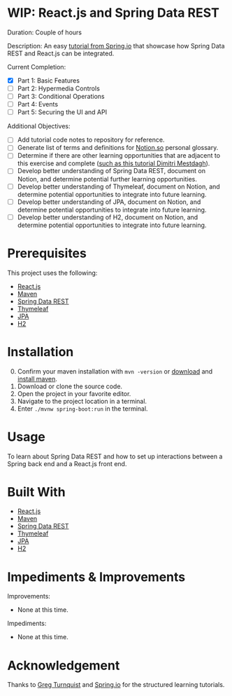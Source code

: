 # WIP: React.js and Spring Data REST
Duration: Couple of hours

Description: An easy [tutorial from Spring.io](https://spring.io/guides/tutorials/react-and-spring-data-rest/) that showcase how Spring Data REST and React.js can be integrated.

Current Completion:
- [x] Part 1: Basic Features
- [ ] Part 2: Hypermedia Controls
- [ ] Part 3: Conditional Operations
- [ ] Part 4: Events
- [ ] Part 5: Securing the UI and API

Additional Objectives:
- [ ] Add tutorial code notes to repository for reference.
- [ ] Generate list of terms and definitions for [Notion.so](https://www.notion.so/) personal glossary.
- [ ] Determine if there are other learning opportunities that are adjacent to this exercise and complete ([such as this tutorial Dimitri Mestdagh](https://dimitr.im/bundling-react-spring-boot)).
- [ ] Develop better understanding of Spring Data REST, document on Notion, and determine potential further learning opportunities.
- [ ] Develop better understanding of Thymeleaf, document on Notion, and determine potential opportunities to integrate into future learning.
- [ ] Develop better understanding of JPA, document on Notion, and determine potential opportunities to integrate into future learning.
- [ ] Develop better understanding of H2, document on Notion, and determine potential opportunities to integrate into future learning.

# Prerequisites
This project uses the following:
* [React.js](https://reactjs.org/)
* [Maven](https://maven.apache.org/)
* [Spring Data REST](https://spring.io/projects/spring-data-rest)
* [Thymeleaf](https://www.thymeleaf.org/)
* [JPA](https://spring.io/projects/spring-data-jpa)
* [H2](https://www.h2database.com/html/main.html)

# Installation
0. Confirm your maven installation with `mvn -version` or [download](https://maven.apache.org/download.cgi) and [install maven](https://maven.apache.org/install.html).
1. Download or clone the source code.
2. Open the project in your favorite editor.
3. Navigate to the project location in a terminal.
4. Enter `./mvnw spring-boot:run` in the terminal.

# Usage
To learn about Spring Data REST and how to set up interactions between a Spring back end and a React.js front end.

# Built With
* [React.js](https://reactjs.org/)
* [Maven](https://maven.apache.org/)
* [Spring Data REST](https://spring.io/projects/spring-data-rest)
* [Thymeleaf](https://www.thymeleaf.org/)
* [JPA](https://spring.io/projects/spring-data-jpa)
* [H2](https://www.h2database.com/html/main.html)

# Impediments & Improvements
Improvements:
* None at this time.

Impediments:
* None at this time.

# Acknowledgement
Thanks to [Greg Turnquist](https://github.com/gregturn) and [Spring.io](https://spring.io/) for the structured learning tutorials.